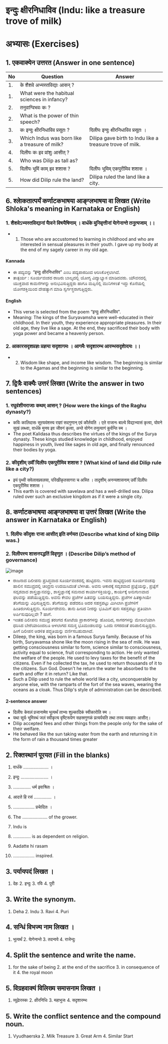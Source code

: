 # इन्दुः क्षीरनिधाविव (Indu: like a treasure trove of milk)
# अभ्यासः (Exercises)
## 1. एकवाक्येन उत्तरत (Answer in one sentence)
|No | Question | Answer | 
|-|-|-|
|1.|के शैशवे अभ्यस्तविद्याः आसन् ?||
|1.| What were the habitual sciences in infancy?||
|2.| तनुवाग्विभवः कः ? ||
|2.| What is the power of thin speech?||
|3.| कः इन्दुः क्षीरनिधाविव प्रसूतः ?|दिलीपः इन्दुः क्षीरनिधाविव प्रसूतः ।|
|3.| Which Indus was born like a treasure of milk?|Dilipa gave birth to Indu like a treasure trove of milk.|
|4.| दिलीपः कः इव प्रांशुः आसीत् ?||
|4.| Who was Dilip as tall as?||
|5.| दिलीपः भूमिं काम् इव शशास ?|दिलीपः भूमिम्‌ एकपुरीमिव शशास ।|
|5.| How did Dilip rule the land?|Dilipa ruled the land like a city.|

## 6. श्लाेकतात्पर्यं कर्णाटकभाषया आङ्ग्लभाषया वा लिखत (Write Shloka's meaning in Karnataka or English)
### 1. शैशवेऽभ्यस्तविद्यानां याैवने विषयैषिणाम् ।  वार्धके मुनिवृत्तीनां याेगेनान्ते तनुत्यजाम् ।।
* 1. Those who are accustomed to learning in childhood and who are interested in sensual pleasures in their youth.   I gave up my body at the end of my sagely career in my old age.
#### Kannada
* ಈ ಪದ್ಯವನ್ನು “इन्दुः क्षीरनिधाविव‌" ಎಂಬ ಪದ್ಯಪಾಠದಿಂದ ಆರಿಸಿಕೊಳ್ಳಲಾಗಿದೆ.
* ತಾತ್ಪರ್ಯ : ಸೂರ್ಯವಂಶದ ರಾಜರು ಬಾಲ್ಯದಲ್ಲಿ ಯೋಗ್ಯ ವಿದ್ಯಾಭ್ಯಾಸ ಮಾಡಿದವರು. ಯೌವನದಲ್ಲಿ ಯುಕ್ತವಾದ ಕಾಮನೆಗಳನ್ನು ಅನುಭವಿಸುತ್ತಿದ್ದರು ಹಾಗೂ ಮಪ್ಪಿನಲ್ಲಿ ಮುನಿಗಳಂತೆ ಇದ್ದು ಕೊನೆಯಲ್ಲಿ ಯೋಗಶಕ್ತಿಯಿಂದ ದೇಹತ್ಯಾಗ ಮಾಡಿ ಸ್ವರ್ಗಸ್ಥರಾಗುತ್ತಿದ್ದರು.
#### English
* This verse is selected from the poem “इन्दुः क्षीरनिधाविव‌".
* Meaning: The kings of the Suryavamsha were well-educated in their childhood. In their youth, they experience appropriate pleasures. In their old age, they live like a sage. At the end, they sacrificed their body with yoga power and became a heavenly person.

### 2. आकारसदृशप्रज्ञः प्रज्ञया सदृशागमः ।  आगमैः सदृशारम्भ आरम्भसदृशाेदयः ।।
* 2. Wisdom like shape, and income like wisdom. The beginning is similar to the Agamas and the beginning is similar to the beginning.

## 7. द्वित्रैः वाक्यैः उत्तरं लिखत (Write the answer in two sentences)
### 1. रघुवंशीयराजाः कथम् आसन् ? (How were the kings of the Raghu dynasty?)
* कविः कालिदासः सूरयवंशस्य राज्ञां सदगुणान्‌ एवं कौर्तयति । एते राजानः बाल्ये विद्याभ्यासं कृत्वा, योवने सुखं लब्ध्वा, वार्धके मुनय इव जीवनं कृत्वा, अन्ते योगेन तनुत्यागं कुर्वन्ति स्म ।
* The poet Kalidasa thus describes the virtues of the kings of the Surya dynasty. These kings studied knowledge in childhood, enjoyed happiness in youth, lived like sages in old age, and finally renounced their bodies by yoga.
### 2. कीदृशीम् उर्वीं दिलीपः एकपुरीमिव शशास ? (What kind of land did Dilip rule like a city?)
* इयं पृथ्वी सवेलावप्रवलया, परिखीकृतसागरा च अस्ति । तादृशीम्‌ अनन्यशासनाम्‌ उर्वीं दिलीपः एकपुरीमिव शशास ।
* This earth is covered with savelava and has a well-drilled sea. Dilipa ruled over such an exclusive kingdom as if it were a single city.

## 8. कर्णाटकभाषया आङ्ग्लभाषया वा उत्तरं लिखत (Write the answer in Karnataka or English)
### 1. दिलीपः कीदृशः राजा आसीत् इति वर्णयत (Describe what kind of king Dilip was.)
### 2. दिलीपस्य शासनपद्धतिं विवृणुत । (Describe Dilip’s method of governance)
![image](https://github.com/KaveriBridge/sslc/assets/20998959/18cf9a07-52b9-4925-8e36-959f4108cbbb)
* ರಾಜನಾದ ದಿಲೀಪನು ಪ್ರಸಿದ್ಧವಾದ ಸೂರ್ಯವಂಶದಲ್ಲಿ ಹುಟ್ಟಿದನು. ಇವನು ಹುಟ್ಟಿದ್ದರಿಂದ ಸೂರ್ಯವಂಶವು ಹಾಲಿನ ಸಮುದ್ರದಲ್ಲಿ ಚಂದ್ರನು ಉದಯಿಸಿದಂತೆ ಬೆಳಗಿತು. ಅವನು ಆಕಾರಕ್ಕೆ ಸದೃಶವಾದ ಪ್ರಜ್ಞೆಯನ್ನು, ಪ್ರಜ್ಞೆಗೆ ಸದೃಶವಾದ ಶಾಸ್ತ್ರಜ್ಞಾನವನ್ನು, ಶಾಸ್ತ್ರಜ್ಞಾನಕ್ಕೆ ಸಮನಾದ ಕಾರ್ಯಾಸಕ್ತಿಯನ್ನು, ಕಾರ್ಯಕ್ಕೆ ಅನುಗುಣವಾದ ಫಲವನ್ನು ಪಡೆಯುತ್ತಿದ್ದನು. ಅವನು ಕೇವಲ ಪ್ರಜೆಗಳ ಹಿತವನ್ನು ಬಯಸುತ್ತಿದ್ದನು. ಪ್ರಜೆಗಳ ಹಿತಕ್ಕಾಗಿಯೇ ತೆರಿಗೆಯನ್ನು ವಿಧಿಸುತ್ತಿದ್ದನು. ತೆರಿಗೆಯನ್ನು ಪಡೆದರೂ ಅದರ ಸಹಸ್ರಪಟ್ಟು ಮಿಗಿಲಾಗಿ ಪ್ರಜೆಗಳಿಗೆ ಹಿಂತಿರುಗಿಸುತ್ತಿದ್ದನು. ಸೂರ್ಯದೇವನು. ತಾನು ಹೀರಿದ ನೀರನ್ನು ಭೂಮಿಗೆ ಪುನಃ ಸಹಸ್ರಪಟ್ಟು ಪ್ರತಿಯಾಗಿ ಅರ್ಪಿಸುವುದಿಲ್ಲವೇ ? ಹಾಗೆ.
* ಇಂತಹ ದಿಲೀಪನು ಸಮುದ್ರ ತರಂಗದ ಕೋಟೆಯ ಪ್ರಾಕಾರಗಳನ್ನು ಹೊಂದಿದ, ಸಾಗರಗಳನ್ನು ಮೇಖಲೆಯಾಗಿ ಧರಿಸಿದ ಬೇರೆಯಾರಿಂದಲೂ ಆಳಲಾಗದ ಸಮಸ್ತ ಭೂಮಂಡಲವನ್ನು ಒಂದು ನಗರದಂತೆ ಪರಿಪಾಲಿಸುತ್ತಿದ್ದನು. ಹೀಗೆ ದಿಲೀಪನ ಆಡಳಿತ ಪದ್ಧತಿಯನ್ನು ವರ್ಣಿಸಬಹುದಾಗಿದೆ.
* Dileep, the king, was born in a famous Surya family. Because of his birth, Suryavamsa shone like the moon rising in the sea of milk. He was getting consciousness similar to form, science similar to consciousness, activity equal to science, fruit corresponding to action. He only wanted the welfare of the people. He used to levy taxes for the benefit of the citizens. Even if he collected the tax, he used to return thousands of it to the citizens. Sun God. Doesn't he return the water he absorbed to the earth and offer it in return? Like that.
* Such a Dilip used to rule the whole world like a city, unconquerable by anyone else, with the ramparts of the fort of the sea waves, wearing the oceans as a cloak. Thus Dilip's style of administration can be described.
#### 2-sentence answer
* दिलीपः केवलं प्रजानामेव भूत्यर्थं ताभ्यः शुल्कादिकं स्वीकारोति स्म ।
* यथा सूर्यः भूमिस्थं जलं स्वीकृत्य वृष्टिरूपेण सहस्रगुणकं प्रत्यर्पयति तथा तस्य व्यवहारः आसीत्‌।
* Dilip accepted fees and other things from the people only for the sake of their welfare.
* He behaved like the sun taking water from the earth and returning it in the form of rain a thousand times greater

## 2. रिक्तस्थानं पूरयत (Fill in the blanks)
1. वार्धके .................... ।
2. इन्दुः ...................... ।
3. .............. धर्म इवाश्रितः ।
4. आदत्ते हि रसं .............. ।
5. ................. प्रचाेदितः ।

1. The .................... of the grower.
2. Indu is
3. .............. is as dependent on religion.
4. Aadatte hi rasam
5. ................. inspired.
## 3. पर्यायपदं लिखत ।
1. देहः 2. इन्दुः 3. रविः 4. पुरी
## 3. Write the synonym.
1. Deha 2. Indu 3. Ravi 4. Puri
## 4. सन्धिं विभज्य नाम लिखत ।
1. भूत्यर्थं 2. याेगेनान्ते 3. तदन्वये 4. राजेन्दुः
## 4. Split the sentence and write the name.
1. for the sake of being 2. at the end of the sacrifice 3. in consequence of it 4. the royal moon
## 5. विग्रहवाक्यं विलिख्य समासनाम लिखत ।
1. व्यूढाेरस्कः 2. क्षीरनिधिः 3. महाभुजः 4. सदृशारम्भः
## 5. Write the conflict sentence and the compound noun.
1. Vyudhaerska 2. Milk Treasure 3. Great Arm 4. Similar Start
